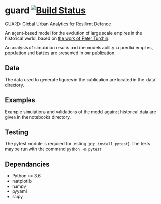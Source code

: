 # guard [![Build Status](https://travis-ci.com/alan-turing-institute/guard.svg?token=QpRTp1bT17BnXV9jtJ6H&branch=master)](https://travis-ci.com/alan-turing-institute/guard)
GUARD: Global Urban Analytics for Resilient Defence

An agent-based model for the evolution of large scale empires in the historical
world, based on [the work of Peter
Turchin](https://www.pnas.org/content/early/2013/09/20/1308825110).

An analysis of simulation results and the models ability to predict empires,
population and battles are presented in [our
publication](https://arxiv.org/abs/1903.11729).

## Data

The data used to generate figures in the publication are located in the 'data'
directory.

## Examples

Example simulations and validations of the model against historical data are
given in the notebooks directory.

## Testing

The pytest module is required for testing (`pip install pytest`). The tests may
be run with the command `python -m pytest`.

## Dependancies

- Python >= 3.6
- matplotlib
- numpy
- pyyaml
- scipy
